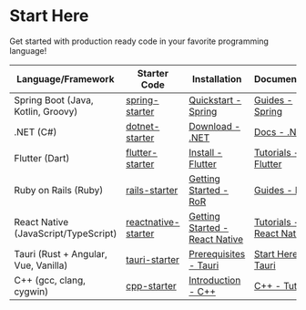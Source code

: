 # Start Here

Get started with production ready code in your favorite programming language!

| Language/Framework                   | Starter Code                                                                                      | Installation                                                                       | Documentation                                                                             |
| ------------------------------------ | ------------------------------------------------------------------------------------------------- | ---------------------------------------------------------------------------------- | ----------------------------------------------------------------------------------------- |
| Spring Boot (Java, Kotlin, Groovy)   | [spring-starter](https://github.com/jishanshaikh4/start-here/tree/main/spring-starter/)           | [Quickstart - Spring](https://spring.io/quickstart)                                | [Guides - Spring](https://spring.io/guides)                                               |
| .NET (C#)                            | [dotnet-starter](https://github.com/jishanshaikh4/start-here/tree/main/dotNet-starter/)           | [Download - .NET](https://dotnet.microsoft.com/en-us/download)                     | [Docs - .NET](https://dotnet.microsoft.com/en-us/learn/dotnet/hello-world-tutorial/intro) |
| Flutter (Dart)                       | [flutter-starter](https://github.com/jishanshaikh4/start-here/tree/main/flutter-starter/)         | [Install - Flutter](https://docs.flutter.dev/get-started/install)                  | [Tutorials - Flutter](https://docs.flutter.dev/reference/tutorials)                       |
| Ruby on Rails (Ruby)                 | [rails-starter](https://github.com/jishanshaikh4/start-here/tree/main/rails-starter/)             | [Getting Started - RoR](https://guides.rubyonrails.org/getting_started.html)       | [Guides - RoR](https://guides.rubyonrails.org/)                                           |
| React Native (JavaScript/TypeScript) | [reactnative-starter](https://github.com/jishanshaikh4/start-here/tree/main/reactNative-starter/) | [Getting Started - React Native](https://reactnative.dev/docs/getting-started)     | [Tutorials - React Native](https://reactnative.dev/docs/tutorial)                         |
| Tauri (Rust + Angular, Vue, Vanilla) | [tauri-starter](https://github.com/jishanshaikh4/start-here/tree/main/tauri-starter/)             | [Prerequisites - Tauri](https://tauri.studio/guides/getting-started/prerequisites) | [Start Here - Tauri](https://tauri.studio/guides/getting-started/beginning-tutorial)      |
| C++ (gcc, clang, cygwin)             | [cpp-starter](https://github.com/jishanshaikh4/start-here/tree/main/cpp-starter/)                 | [Introduction - C++ ](https://www.cplusplus.com/doc/tutorial/introduction/)        | [C++ - Tutorial](https://www.cplusplus.com/doc/tutorial/)                                 |

